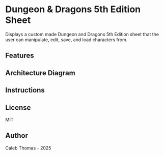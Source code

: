 # Dungeon & Dragons 5th Edition Sheet
Displays a custom made Dungeon and Dragons 5th Edition sheet that the user can manipulate, edit, save, and load characters from.
## Features


## Architecture Diagram


## Instructions


## License
MIT

## Author
Caleb Thomas - 2025
